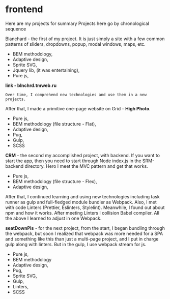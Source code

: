# frontend
Here are my projects for summary
Projects here go by chronological sequence

Blanchard - the first of my project. It is just simply a site with a few common patterns of sliders, dropdowns, popup, modal windows, maps, etc. 
* BEM methodology,
* Adaptive design,
* Sprite SVG, 
* Jquery lib, (it was entertaining),
* Pure js,

**link - blnchrd.tmweb.ru**

`Over time, I comprehend new technologies and use them in a new projects.`

After that, I made a primitive one-page website on Grid - __High Photo__.
* Pure js,
* BEM methodology (file structure - Flat),
* Adaptive design,
* Pug,
* Gulp,
* SCSS

__CRM__ - the second my accomplished project, with backend. If you want to start the app, then you need to start through Node index.js in the SRM-backend directory. Hero I meet the MVC pattern and get that works.

* Pure js,
* BEM methodology (file structure - Flex),
* Adaptive design,

After that, I continued learning and using new technologies including task runner as gulp and full-fledged module bundler as Webpack. Also, I met with code Linters (Prettier, Eslinters, Stylelint). Meanwhile, I found out about npm and how it works. After meeting Linters I collision Babel compiler. All the above I learned to adjust in one Webpack.

__seatDownPls__ - for the next project, from the start, I began bundling through the webpack, but soon I realized that webpack was more needed for a SPA and something like this than just a multi-page project, and I put in charge gulp along with linters. But in the gulp, I use webpack stream for js.

* Pure js,
* BEM methodology
* Adaptive design,
* Pug,
* Sprite SVG, 
* Gulp,
* Linters,
* SCSS

